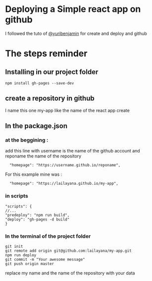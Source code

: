 # Deploying a Simple react app  on github 
 
I followed the tuto of <a href="https://dev.to/yuribenjamin/how-to-deploy-react-app-in-github-pages-2a1f">@yuribenjamin</a> for create and deploy and github

# The steps reminder

## Installing in our project folder
```
npm install gh-pages --save-dev
```

## create a repository in github 
I name this one my-app like the name of the react app create

## In the package.json
### at the beggining :
add this line with username is the name of the github account and reponame the name of the repository 
```
  "homepage": "https://username.github.io/reponame",
```

For this example mine was : 

```
  "homepage": "https://lailayana.github.io/my-app",
```

### in scripts
```
"scripts": {
//...
"predeploy": "npm run build",
"deploy": "gh-pages -d build"
}
```

### In the terminal of the project folder

```
git init
git remote add origin git@github.com:lailayana/my-app.git
npm run deploy
git commit -m "Your awesome message"
git push origin master

```

replace my name and the name of the repository with your data 


